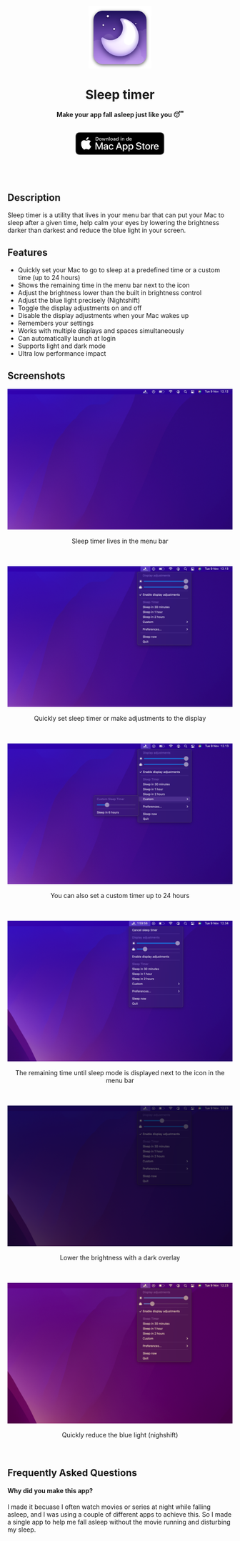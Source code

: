 <div align="center" class="hello">
    <br>
	<br>
    <br>
	<a href="https://sindresorhus.com/system-color-picker">
		<img src="appicon.png" width="140" height="140">
	</a>
	<h1>Sleep timer</h1>
	<p>
		<b>Make your app fall asleep just like you 😴</b>
	</p>
	<br>
    <a href="https://sindresorhus.com/system-color-picker">
		<img src="appstore.svg" width="200">
	</a>
	<br>
	<br>
    <br>
	<br>
</div>

## Description

Sleep timer is a utility that lives in your menu bar that can put your Mac to sleep after a given time, help calm your eyes by lowering the brightness darker than darkest and reduce the blue light in your screen.

## Features

- Quickly set your Mac to go to sleep at a predefined time or a custom time (up to 24 hours)
- Shows the remaining time in the menu bar next to the icon
- Adjust the brightness lower than the built in brightness control
- Adjust the blue light precisely (Nightshift)
- Toggle the display adjustments on and off
- Disable the display adjustments when your Mac wakes up
- Remembers your settings
- Works with multiple displays and spaces simultaneously
- Can automatically launch at login
- Supports light and dark mode
- Ultra low performance impact

## Screenshots

![](assets/screenshots/normal-dark.png)
<figcaption align = "center">Sleep timer lives in the menu bar</figcaption>
<br>
<br>

![](assets/screenshots/open-dark.png)
<figcaption align = "center">Quickly set sleep timer or make adjustments to the display</figcaption>
<br>
<br>

![](assets/screenshots/custom-dark.png)
<figcaption align = "center">You can also set a custom timer up to 24 hours</figcaption>
<br>
<br>

![](assets/screenshots/timing-dark.png)
<figcaption align = "center">The remaining time until sleep mode is displayed next to the icon in the menu bar</figcaption>
<br>
<br>

![](assets/screenshots/brightness-dark.png)
<figcaption align = "center">Lower the brightness with a dark overlay</figcaption>
<br>
<br>

![](assets/screenshots/nightshift-dark.png)
<figcaption align = "center">Quickly reduce the blue light (nighshift)</figcaption>
<br>
<br>


## Frequently Asked Questions

#### Why did you make this app?

I made it becuase I often watch movies or series at night while falling asleep, and I was using a couple of different apps to achieve this. So I made a single app to help me fall asleep without the movie running and disturbing my sleep.

